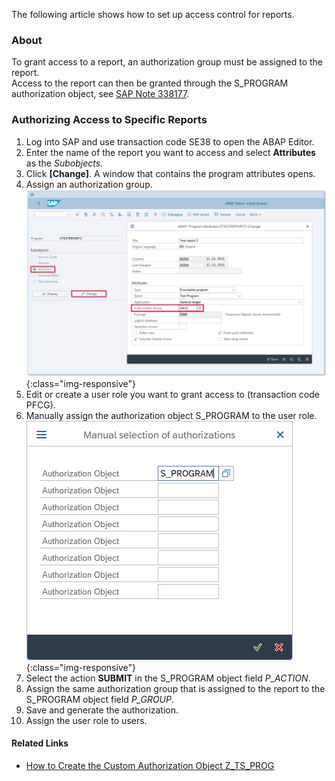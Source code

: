 
The following article shows how to set up access control for reports.<br>

### About
To grant access to a report, an authorization group must be assigned to the report.<br>
Access to the report can then be granted through the S_PROGRAM authorization object, see [SAP Note 338177](https://launchpad.support.sap.com/#/notes/338177).

### Authorizing Access to Specific Reports

1. Log into SAP and use transaction code SE38 to open the ABAP Editor.
2. Enter the name of the report you want to access and select **Attributes** as the *Subobjects*.
3. Click **[Change]**. A window that contains the program attributes opens.
4. Assign an authorization group.<br>
![report-authorization](/img/contents/report-authorization.png){:class="img-responsive"}
5. Edit or create a user role you want to grant access to (transaction code PFCG).
6. Manually assign the authorization object S_PROGRAM to the user role.<br>
![report-manual-authorization-object](/img/contents/manual-authorization-object.png){:class="img-responsive"}
7. Select the action **SUBMIT** in the S_PROGRAM object field *P_ACTION*.
8. Assign the same authorization group that is assigned to the report to the S_PROGRAM object field *P_GROUP*. 
9. Save and generate the authorization.
10. Assign the user role to users.

#### Related Links
- [How to Create the Custom Authorization Object Z_TS_PROG](./how-to-create-the-custom-authority-object-z-ts-prog)